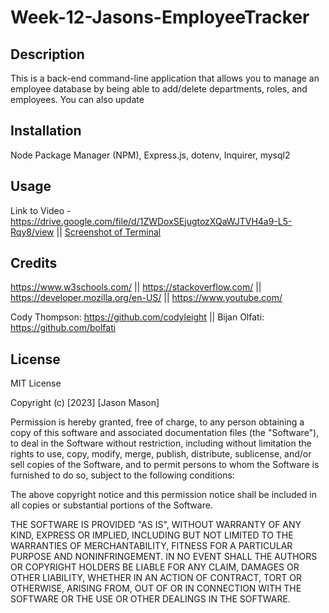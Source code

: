 # Week-12-Jasons-EmployeeTracker

## Description

This is a back-end command-line application that allows you to manage an employee database by being able to add/delete departments, roles, and employees. You can also update 

## Installation

Node Package Manager (NPM), Express.js, dotenv, Inquirer, mysql2

## Usage

Link to Video - https://drive.google.com/file/d/1ZWDoxSEjugtozXQaWJTVH4a9-L5-Rqy8/view || 
[Screenshot of Terminal](https://i.gyazo.com/ce4410421df62f8dffbb1b3e47a6cad9.png)

## Credits

https://www.w3schools.com/ || 
https://stackoverflow.com/ || 
https://developer.mozilla.org/en-US/ || 
https://www.youtube.com/

Cody Thompson: https://github.com/codyleight ||
Bijan Olfati: https://github.com/bolfati

## License
MIT License

Copyright (c) [2023] [Jason Mason]

Permission is hereby granted, free of charge, to any person obtaining a copy of this software and associated documentation files (the "Software"), to deal in the Software without restriction, including without limitation the rights to use, copy, modify, merge, publish, distribute, sublicense, and/or sell copies of the Software, and to permit persons to whom the Software is furnished to do so, subject to the following conditions:

The above copyright notice and this permission notice shall be included in all copies or substantial portions of the Software.

THE SOFTWARE IS PROVIDED "AS IS", WITHOUT WARRANTY OF ANY KIND, EXPRESS OR IMPLIED, INCLUDING BUT NOT LIMITED TO THE WARRANTIES OF MERCHANTABILITY, FITNESS FOR A PARTICULAR PURPOSE AND NONINFRINGEMENT. IN NO EVENT SHALL THE AUTHORS OR COPYRIGHT HOLDERS BE LIABLE FOR ANY CLAIM, DAMAGES OR OTHER LIABILITY, WHETHER IN AN ACTION OF CONTRACT, TORT OR OTHERWISE, ARISING FROM, OUT OF OR IN CONNECTION WITH THE SOFTWARE OR THE USE OR OTHER DEALINGS IN THE SOFTWARE.

